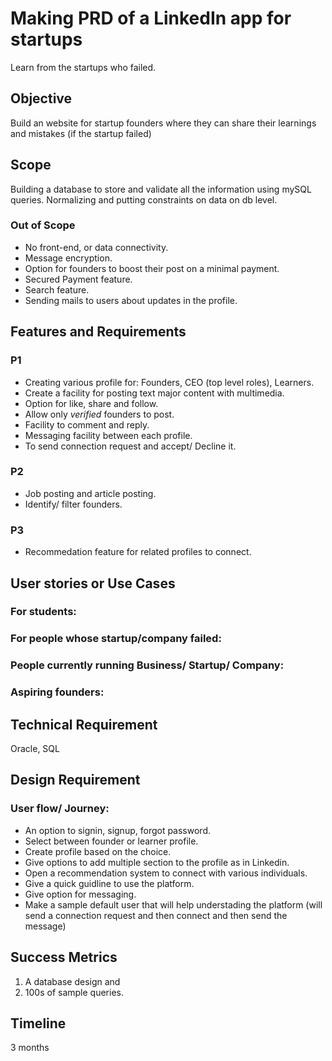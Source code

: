 # Making PRD of a LinkedIn app for startups
Learn from the startups who failed. 


## Objective
Build an website for startup founders where they can share their learnings and mistakes (if the startup failed)


## Scope
Building a database to store and validate all the information using mySQL queries. Normalizing and putting constraints on data on db level.
### Out of Scope
- No front-end, or data connectivity.
- Message encryption.
- Option for founders to boost their post on a minimal payment.
- Secured Payment feature.
- Search feature.
- Sending mails to users about updates in the profile.


## Features and Requirements
### P1
- Creating various profile for: Founders, CEO (top level roles), Learners.
- Create a facility for posting text major content with multimedia.
- Option for like, share and follow.
- Allow only *verified* founders to post.
- Facility to comment and reply.
- Messaging facility between each profile.
- To send connection request and accept/ Decline it.

### P2
- Job posting and article posting.
- Identify/ filter founders.

### P3
- Recommedation feature for related profiles to connect.

## User stories or Use Cases
### For students:

### For people whose startup/company failed:

### People currently running Business/ Startup/ Company:

### Aspiring founders:


## Technical Requirement
Oracle, SQL


## Design Requirement
### User flow/ Journey:
- An option to signin, signup, forgot password.
- Select between founder or learner profile.
- Create profile based on the choice.
- Give options to add multiple section to the profile as in Linkedin.
- Open a recommendation system to connect with various individuals.
- Give a quick guidline to use the platform.
- Give option for messaging.
- Make a sample default user that will help understading the platform (will send a connection request and then connect and then send the message)


## Success Metrics
1. A database design and 
2. 100s of sample queries.


## Timeline
3 months